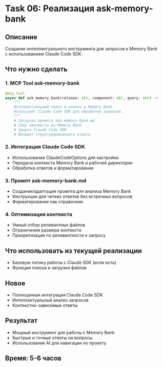 # Task 06: Реализация ask-memory-bank

## Описание
Создание интеллектуального инструмента для запросов к Memory Bank с использованием Claude Code SDK.

## Что нужно сделать

### 1. MCP Tool ask-memory-bank
```python
@mcp.tool
async def ask_memory_bank(release: str, component: str, query: str) -> str:
    """
    Интеллектуальный поиск и анализ в Memory Bank.
    Использует Claude Code SDK для обработки запросов.
    """
    # Загрузка промпта ask-memory-bank.md
    # Сбор контекста из Memory Bank
    # Запуск Claude Code SDK
    # Возврат структурированного ответа
```

### 2. Интеграция Claude Code SDK
- Использование ClaudeCodeOptions для настройки
- Передача контекста Memory Bank и рабочей директории
- Обработка ответов и форматирование

### 3. Промпт ask-memory-bank.md
- Создание/адаптация промпта для анализа Memory Bank
- Инструкции для четких ответов без встречных вопросов
- Форматирование как справочник

### 4. Оптимизация контекста
- Умный отбор релевантных файлов
- Ограничение размера контекста
- Приоритизация по релевантности к запросу

## Что использовать из текущей реализации
- Базовую логику работы с Claude SDK (если есть)
- Функции поиска и загрузки файлов

## Новое
- Полноценная интеграция Claude Code SDK
- Интеллектуальный анализ запросов
- Контекстно-зависимые ответы

## Результат
- Мощный инструмент для работы с Memory Bank
- Быстрые и точные ответы на вопросы
- Использование AI для навигации по проекту

## Время: 5-6 часов